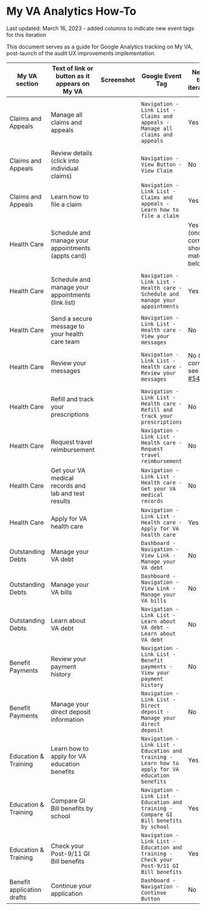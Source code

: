 # My VA Analytics How-To
Last updated: March 16, 2023 - added columns to indicate new event tags for this iteration

This document serves as a guide for Google Analytics tracking on My VA, post-launch of the audit UX improvements implementation.

|  **My VA section**     |  **Text of link or button as it appears on My VA**  | **Screenshot** |**Google Event Tag**|**New in this iteration?**| **Previous event tag (if applicable)** |
|--------------------|----------------------------------------------------|------------|-------------------------|-----------|-------------------------|
| Claims and Appeals | Manage all claims and appeals                      |            |	`Navigation - Link List - Claims and appeals - Manage all claims and appeals` | Yes | `Navigation - Link List - Claims and appeals - Check your claim or appeal status`|
| Claims and Appeals | Review details (click into individual claims)      |            | `Navigation - View Button - View Claim` | No | Not applicable - no change|
| Claims and Appeals | Learn how to file a claim	                        |            | `Navigation - Link List - Claims and appeals - Learn how to file a claim`| Yes | Not applicable - new link |
| Health Care        | Schedule and manage your appointments (appts card) |	           |       | Yes (once corrected should match below)|       |
| Health Care        |	Schedule and manage your appointments (link list) |            | `Navigation - Link List - Health care - Schedule and manage your appointments`| Yes | `Navigation - Link List - Health care - Schedule and view your appointments`|
| Health Care        | Send a secure message to your health care team     |            | `Navigation - Link List - Health care - View your messages`| No | Not applicable - no change |
| Health Care        |	Review your messages                              |            | `Navigation - Link List - Health care - Review your messages`| No (once corrected see [#54792](https://github.com/department-of-veterans-affairs/va.gov-team/issues/54792)| Not applicable (once corrected) - no change |
| Health Care        |	Refill and track your prescriptions	              |         | `Navigation - Link List - Health care - Refill and track your prescriptions`|  No | Not applicable - no change |
| Health Care  |	Request travel reimbursement |        | `Navigation - Link List - Health care - Request travel reimbursement`|  No | Not applicable - no change |
| Health Care        |	Get your VA medical records and lab and test results |         |	`Navigation - Link List - Health care - Get your VA medical records`|  No | Not applicable - no change|
| Health Care | Apply for VA health care |     | `Navigation - Link List - Health care - Apply for VA health care`| Yes | Not applicable - new link |
| Outstanding Debts  | Manage your VA debt	  |            | `Dashboard - Navigation - View Link - Manage your VA debt`| No |Not applicable - no change |
| Outstanding Debts  | Manage your VA bills   |            | `Dashboard - Navigation - View Link - Manage your VA bills`| No | Not applicable - no change |
| Outstanding Debts	 | Learn about VA debt 	  |            |	`Navigation - Link List - Learn about VA debt - Learn about VA debt`| No | Not applicable - no change|
| Benefit Payments   | Review your payment history	|            |	`Navigation - Link List - Benefit payments - View your payment history`| No | Not applicable - no change |
| Benefit Payments   |Manage your direct deposit information	            |            |	`Navigation - Link List - Direct deposit - Manage your direct deposit`|  No | Not applicable - no change |
| Education & Training | Learn how to apply for VA education benefits	    |            | `Navigation - Link List - Education and training - Learn how to apply for VA education benefits`|  Yes | Not applicable - new link |
| Education & Training|	Compare GI Bill benefits by school		            |            |`Navigation - Link List - Education and training - Compare GI Bill benefits by school`|  Yes | Not applicable - new link |
|Education & Training	| Check your Post-9/11 GI Bill benefits 	          |            |	`Navigation - Link List - Education and training - Check your Post-9/11 GI Bill benefits`|  Yes | Not applicable - new link |
| Benefit application drafts |Continue your application		                |            | `Dashboard - Navigation - Continue Button`| No | Not applicable - no change |
